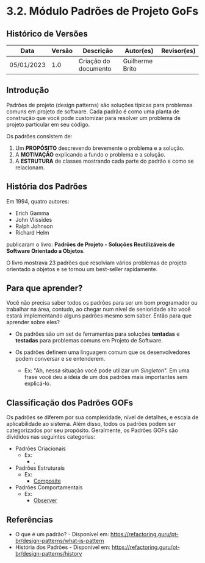 # 3.2. Módulo Padrões de Projeto GoFs

## Histórico de Versões

| Data       | Versão | Descrição            | Autor(es)       | Revisor(es) |
|------------|--------|----------------------|-----------------|-------------|
| 05/01/2023 | 1.0    | Criação do documento | Guilherme Brito |             |

## Introdução

Padrões de projeto (design patterns) são soluções típicas para problemas comuns em projeto de software. Cada padrão é
como uma planta de construção que você pode customizar para resolver um problema de projeto particular em seu código.

Os padrões consistem de:

1. Um **PROPÓSITO** descrevendo brevemente o problema e a solução.
2. A **MOTIVAÇÃO** explicando a fundo o problema e a solução.
3. A **ESTRUTURA** de classes mostrando cada parte do padrão e como se relacionam.

## História dos Padrões

Em 1994, quatro autores:

- Erich Gamma
- John Vlissides
- Ralph Johnson
- Richard Helm

publicaram o livro: **Padrões de Projeto - Soluções Reutilizáveis de Software Orientado a Objetos**.

O livro mostrava 23 padrões que resolviam vários problemas de projeto orientado a objetos e se tornou um best-seller
rapidamente.

## Para que aprender?

Você não precisa saber todos os padrões para ser um bom programador ou trabalhar na área, contudo, ao chegar num nível
de senioridade alto você estará implementando alguns padrões mesmo sem saber. Então para que aprender sobre
eles?

- Os padrões são um set de ferramentas para soluções **tentadas** e **testadas** para problemas comuns em Projeto de
  Software.

- Os padrões definem uma linguagem comum que os desenvolvedores podem conversar e se entenderem.
    - Ex: "Ah, nessa situação você pode utilizar um _Singleton_". Em uma frase você deu a ideia de um dos padrões mais
      importantes sem explicá-lo.

## Classificação dos Padrões GOFs

Os padrões se diferem por sua complexidade, nível de detalhes, e escala de aplicabilidade ao sistema. Além disso, todos
os padrões podem ser categorizados por seu propósito. Geralmente, os Padrões GOFs são divididos nas seguintes
categorias:

- Padrões Criacionais
    - Ex:
        - .
- Padrões Estruturais
    - Ex:
        - [Composite](./gof/estrutural/composite.md)
- Padrões Comportamentais
    - Ex:
        - [Observer](./gof/comportamental/padraoGofObserver.md)

## Referências

- O que é um padrão? - Disponível em: https://refactoring.guru/pt-br/design-patterns/what-is-pattern
- História dos Padrões - Disponivel em: https://refactoring.guru/pt-br/design-patterns/history